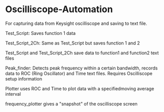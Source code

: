 # Oscilliscope-Automation
For capturing data from Keysight oscilliscope and saving to text file.


Test_Script: Saves function 1 data

Test_Script_2Ch: Same as Test_Script but saves function 1 and 2

Test_Script and Test_Script_2Ch save data to function1 and function2 text files

Peak_finder: Detects peak frequency within a certain bandwidth, records data to ROC (Ring Oscillator) and Time text files. Requires Oscilliscope  setup information

Plotter uses ROC and Time to plot data with a specifiedmoving average interval

frequency_plotter gives a "snapshot" of the oscilliscope screen

